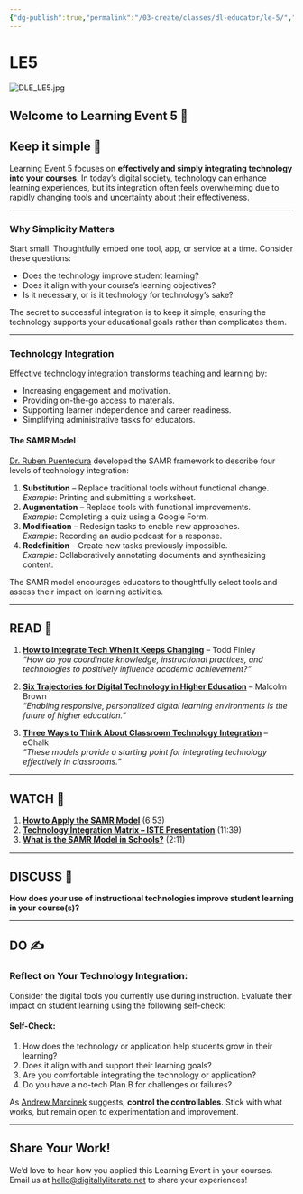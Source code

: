 ```yaml
---
{"dg-publish":true,"permalink":"/03-create/classes/dl-educator/le-5/","title":"Keep It Simple","tags":["education","project-based-learning","digital-literacy"]}
---
```


# LE5

![DLE_LE5.jpg](/img/user/04%20META/Assets/DLE_LE5.jpg)

## Welcome to Learning Event 5 🎯

## Keep it simple 🌟

Learning Event 5 focuses on **effectively and simply integrating technology into your courses**. In today’s digital society, technology can enhance learning experiences, but its integration often feels overwhelming due to rapidly changing tools and uncertainty about their effectiveness.

---

### Why Simplicity Matters

Start small. Thoughtfully embed one tool, app, or service at a time. Consider these questions:

- Does the technology improve student learning?
- Does it align with your course’s learning objectives?
- Is it necessary, or is it technology for technology’s sake?

The secret to successful integration is to keep it simple, ensuring the technology supports your educational goals rather than complicates them.

---

### Technology Integration

Effective technology integration transforms teaching and learning by:

- Increasing engagement and motivation.
- Providing on-the-go access to materials.
- Supporting learner independence and career readiness.
- Simplifying administrative tasks for educators.

#### The SAMR Model

[Dr. Ruben Puentedura](http://hippasus.com/blog/) developed the SAMR framework to describe four levels of technology integration:

1. **Substitution** – Replace traditional tools without functional change.  
    _Example_: Printing and submitting a worksheet.
2. **Augmentation** – Replace tools with functional improvements.  
    _Example_: Completing a quiz using a Google Form.
3. **Modification** – Redesign tasks to enable new approaches.  
    _Example_: Recording an audio podcast for a response.
4. **Redefinition** – Create new tasks previously impossible.  
    _Example_: Collaboratively annotating documents and synthesizing content.

The SAMR model encourages educators to thoughtfully select tools and assess their impact on learning activities.

---

## READ 📖

1. [**How to Integrate Tech When It Keeps Changing**](https://www.edutopia.org/blog/integrate-tech-keeps-changing-todd-finley) – Todd Finley  
    _“How do you coordinate knowledge, instructional practices, and technologies to positively influence academic achievement?”_
    
2. [**Six Trajectories for Digital Technology in Higher Education**](https://er.educause.edu/articles/2015/6/six-trajectories-for-digital-technology-in-higher-education) – Malcolm Brown  
    _“Enabling responsive, personalized digital learning environments is the future of higher education.”_
    
3. [**Three Ways to Think About Classroom Technology Integration**](https://www.echalk.com/blog/2016-12-13/three-ways-to-think-about-classroom-technology-integration) – eChalk  
    _“These models provide a starting point for integrating technology effectively in classrooms.”_
    

---

## WATCH 🎥

1. [**How to Apply the SAMR Model**](https://www.youtube.com/watch?v=ZQTx2UQQvbU) (6:53)
2. [**Technology Integration Matrix – ISTE Presentation**](https://www.youtube.com/watch?v=zyN9l5LK5uM) (11:39)
3. [**What is the SAMR Model in Schools?**](https://www.youtube.com/watch?v=SC5ARwUkVQg&feature=youtu.be) (2:11)

---

## DISCUSS 💬

**How does your use of instructional technologies improve student learning in your course(s)?**

---

## DO ✍️

### Reflect on Your Technology Integration:

Consider the digital tools you currently use during instruction. Evaluate their impact on student learning using the following self-check:

#### Self-Check:

1. How does the technology or application help students grow in their learning?
2. Does it align with and support their learning goals?
3. Are you comfortable integrating the technology or application?
4. Do you have a no-tech Plan B for challenges or failures?

As [Andrew Marcinek](https://twitter.com/andycinek) suggests, **control the controllables**. Stick with what works, but remain open to experimentation and improvement.

---

## Share Your Work!

We’d love to hear how you applied this Learning Event in your courses. Email us at hello@digitallyliterate.net to share your experiences!